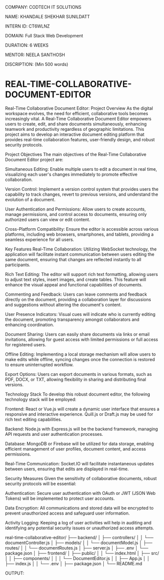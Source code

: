 COMPANY: CODTECH IT SOLUTIONS

NAME: KHANDALE SHEKHAR SUNILDATT

INTERN ID: CT6WLNZ

DOMAIN: Full Stack Web Development

DURATION: 6 WEEKS

MENTOR: NEELA SANTHOSH

DISCRIPTION: (Min 500 words)




# REAL-TIME-COLLABORATIVE-DOCUMENT-EDITOR

Real-Time Collaborative Document Editor: Project Overview
As the digital workspace evolves, the need for efficient, collaborative tools becomes increasingly vital. A Real-Time Collaborative Document Editor empowers users to create, edit, and share documents simultaneously, enhancing teamwork and productivity regardless of geographic limitations. This project aims to develop an interactive document editing platform that provides real-time collaboration features, user-friendly design, and robust security protocols.

Project Objectives
The main objectives of the Real-Time Collaborative Document Editor project are:

Simultaneous Editing: Enable multiple users to edit a document in real time, visualizing each user's changes immediately to promote effective collaboration.

Version Control: Implement a version control system that provides users the capability to track changes, revert to previous versions, and understand the evolution of a document.

User Authentication and Permissions: Allow users to create accounts, manage permissions, and control access to documents, ensuring only authorized users can view or edit content.

Cross-Platform Compatibility: Ensure the editor is accessible across various platforms, including web browsers, smartphones, and tablets, providing a seamless experience for all users.

Key Features
Real-Time Collaboration: Utilizing WebSocket technology, the application will facilitate instant communication between users editing the same document, ensuring that changes are reflected instantly to all participants.

Rich Text Editing: The editor will support rich text formatting, allowing users to adjust text styles, insert images, and create tables. This feature will enhance the visual appeal and functional capabilities of documents.

Commenting and Feedback: Users can leave comments and feedback directly on the document, providing a collaboration layer for discussions and suggestions without altering the document's content.

User Presence Indicators: Visual cues will indicate who is currently editing the document, promoting transparency amongst collaborators and enhancing coordination.

Document Sharing: Users can easily share documents via links or email invitations, allowing for guest access with limited permissions or full access for registered users.

Offline Editing: Implementing a local storage mechanism will allow users to make edits while offline, syncing changes once the connection is restored to ensure uninterrupted workflow.

Export Options: Users can export documents in various formats, such as PDF, DOCX, or TXT, allowing flexibility in sharing and distributing final versions.

Technology Stack
To develop this robust document editor, the following technology stack will be employed:

Frontend: React or Vue.js will create a dynamic user interface that ensures a responsive and interactive experience. Quill.js or Draft.js may be used for rich text editing capabilities.

Backend: Node.js with Express.js will be the backend framework, managing API requests and user authentication processes.

Database: MongoDB or Firebase will be utilized for data storage, enabling efficient management of user profiles, document content, and access permissions.

Real-Time Communication: Socket.IO will facilitate instantaneous updates between users, ensuring that edits are displayed in real-time.

Security Measures
Given the sensitivity of collaborative documents, robust security protocols will be essential:

Authentication: Secure user authentication with OAuth or JWT (JSON Web Tokens) will be implemented to protect user accounts.

Data Encryption: All communications and stored data will be encrypted to prevent unauthorized access and safeguard user information.

Activity Logging: Keeping a log of user activities will help in auditing and identifying any potential security issues or unauthorized access attempts.

real-time-collaborative-editor/
├── backend/
│   ├── controllers/
│   │   └── documentController.js
│   ├── models/
│   │   └── documentModel.js
│   ├── routes/
│   │   └── documentRoutes.js
│   ├── server.js
│   ├── .env
│   └── package.json
│
├── frontend/
│   ├── public/
│   │   └── index.html
│   ├── src/
│   │   ├── components/
│   │   │   └── DocumentEditor.js
│   │   ├── App.js
│   │   ├── index.js
│   │   └── .env
│   ├── package.json
│
└── README.md



OUTPUT:
